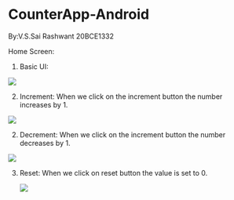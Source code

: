 # CounterApp-Android
By:V.S.Sai Rashwant 20BCE1332

Home Screen:
1. Basic UI:

 ![](myAndroidProject/assign/CA2.png)




2. Increment:
   When we click on the increment button the number increases by 1.
 
 
 
 
 
 
  ![](myAndroidProject/assign/CA3.png)
  
  
2. Decrement:
   When we click on the increment button the number decreases by 1.
 
 
 
 
 
 
  ![](myAndroidProject/assign/CA1.png)


3. Reset:
    When we click on reset button the value is set to 0.
    
    ![](myAndroidProject/assign/CA1.png)
    
    
    


 
